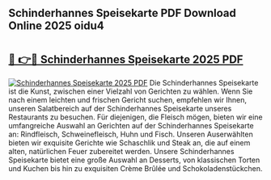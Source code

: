 ## Schinderhannes Speisekarte PDF Download Online 2025 oidu4

# <h2><a href="http://gcdadtu.nevu.top/?p=Schinderhannes+Speisekarte">🔗 👉🔴 Schinderhannes Speisekarte 2025 PDF</a></h2>

[![Schinderhannes Speisekarte 2025 PDF](https://i.imgur.com/dBaPXMq.png)](http://gcdadtu.nevu.top/?p=Schinderhannes+Speisekarte)
Die Schinderhannes Speisekarte ist die Kunst, zwischen einer Vielzahl von Gerichten zu wählen. Wenn Sie nach einem leichten und frischen Gericht suchen, empfehlen wir Ihnen, unseren Salatbereich auf der Schinderhannes Speisekarte unseres Restaurants zu besuchen. Für diejenigen, die Fleisch mögen, bieten wir eine umfangreiche Auswahl an Gerichten auf der Schinderhannes Speisekarte an: Rindfleisch, Schweinefleisch, Huhn und Fisch. Unseren Auserwählten bieten wir exquisite Gerichte wie Schaschlik und Steak an, die auf einem alten, natürlichen Feuer zubereitet werden. Unsere Schinderhannes Speisekarte bietet eine große Auswahl an Desserts, von klassischen Torten und Kuchen bis hin zu exquisiten Crème Brûlée und Schokoladenstückchen.
